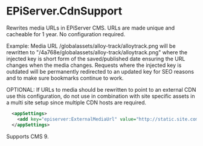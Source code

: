 # EPiServer.CdnSupport

Rewrites media URLs in EPiServer CMS. URLs are made unique and cacheable for 1 year. No configuration required.

Example: Media URL /globalassets/alloy-track/alloytrack.png will be rewritten to "/4a768e/globalassets/alloy-track/alloytrack.png" where
the injected key is short form of the saved/published date ensuring the URL changes when the media changes. Requests where the injected
key is outdated will be permanently redirected to an updated key for SEO reasons and to make sure bookmarks continue to work.

OPTIONAL: If URLs to media should be rewritten to point to an external CDN use this configuration, do not use in
combination with site specific assets in a multi site setup since multiple CDN hosts are required.

```xml
  <appSettings>
    <add key="episerver:ExternalMediaUrl" value="http://static.site.com/"/>
  </appSettings>
```

 Supports CMS 9.
